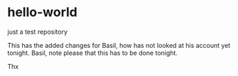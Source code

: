 # hello-world
just a test repository

This has the added changes for Basil, how has not looked at his account yet tonight.
Basil, note please that this has to be done tonight.

Thx
